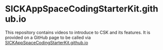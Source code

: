 # SICKAppSpaceCodingStarterKit.github.io

This repository contains videos to introduce to CSK and its features. It is provided on a GitHub page to be called via [SICKAppSpaceCodingStarterKit.github.io](SICKAppSpaceCodingStarterKit.github.io)
